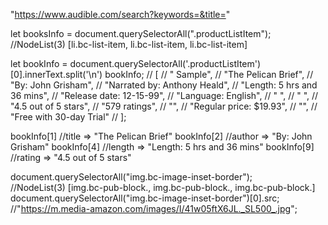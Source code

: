 "https://www.audible.com/search?keywords=&title="

let booksInfo = document.querySelectorAll(".productListItem");
//NodeList(3) [li.bc-list-item, li.bc-list-item, li.bc-list-item]

let bookInfo = document.querySelectorAll('.productListItem')[0].innerText.split('\n')
bookInfo;
// [
// " Sample",
// "The Pelican Brief",
// "By: John Grisham",
// "Narrated by: Anthony Heald",
// "Length: 5 hrs and 36 mins",
// "Release date: 12-15-99",
// "Language: English",
// " ",
// " ",
// "4.5 out of 5 stars",
// "579 ratings",
// "",
// "Regular price: $19.93",
// "",
// "Free with 30-day Trial"
// ];

bookInfo[1] //title => "The Pelican Brief"
bookInfo[2] //author => "By: John Grisham"
bookInfo[4] //length => "Length: 5 hrs and 36 mins"
bookInfo[9] //rating => "4.5 out of 5 stars"

document.querySelectorAll("img.bc-image-inset-border");
//NodeList(3) [img.bc-pub-block., img.bc-pub-block., img.bc-pub-block.]
document.querySelectorAll("img.bc-image-inset-border")[0].src;
//"https://m.media-amazon.com/images/I/41w05ftX6JL._SL500_.jpg";
